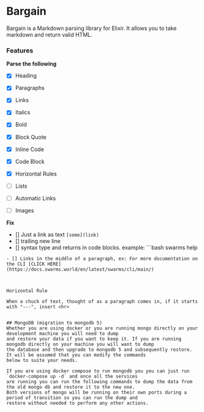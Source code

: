 # Bargain

Bargain is a Markdown parsing library for Elixir. It allows you to take markdown and return valid HTML.


### Features

**Parse the following**

- [x] Heading
- [x] Paragraphs
- [x] Links
- [x] Italics
- [x] Bold
- [x] Block Quote
- [x] Inline Code
- [x] Code Block
- [x] Horizontal Rules
- [ ] Lists
- [ ] Automatic Links
- [ ] Images


**Fix**

- [] Just a link as text `[some](link)`
- [] trailing new line
- [] syntax type and returns in code blocks. 
example: ```bash
  swarms help
```
- [] Links in the middle of a paragraph, ex: For more documentation on the CLI [CLICK HERE](https://docs.swarms.world/en/latest/swarms/cli/main/)



Horizontal Rule

When a chuck of text, thought of as a paragraph comes in, if it starts with "---", insert <hr>


## MongoDB (migration to mongodb 5)
Whether you are using docker or you are running mongo directly on your development machine you will need to dump
and restore your data if you want to keep it. If you are running mongodb directly on your machine you will want to dump
the database and then upgrade to mongodb 5 and subsequently restore. It will be assumed that you can modify the commands
below to suite your needs.

If you are using docker compose to run mongodb you you can just run `docker-compose up -d` and once all the services
are running you can run the following commands to dump the data from the old mongo db and restore it to the new one.
Both versions of mongo will be running on their own ports during a period of transition so you can run the dump and
restore without needed to perform any other actions.
